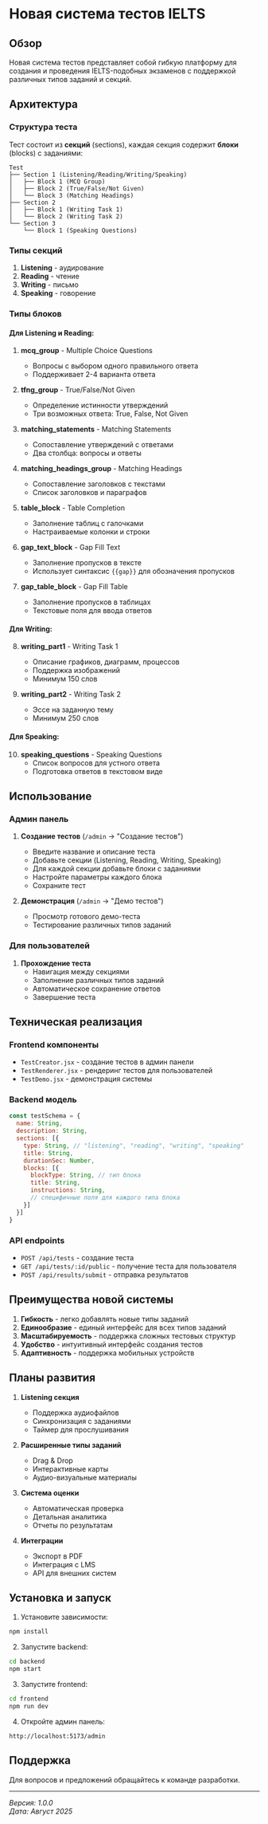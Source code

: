 # Новая система тестов IELTS

## Обзор

Новая система тестов представляет собой гибкую платформу для создания и проведения IELTS-подобных экзаменов с поддержкой различных типов заданий и секций.

## Архитектура

### Структура теста

Тест состоит из **секций** (sections), каждая секция содержит **блоки** (blocks) с заданиями:

```
Test
├── Section 1 (Listening/Reading/Writing/Speaking)
│   ├── Block 1 (MCQ Group)
│   ├── Block 2 (True/False/Not Given)
│   └── Block 3 (Matching Headings)
├── Section 2
│   ├── Block 1 (Writing Task 1)
│   └── Block 2 (Writing Task 2)
└── Section 3
    └── Block 1 (Speaking Questions)
```

### Типы секций

1. **Listening** - аудирование
2. **Reading** - чтение
3. **Writing** - письмо
4. **Speaking** - говорение

### Типы блоков

#### Для Listening и Reading:

1. **mcq_group** - Multiple Choice Questions
   - Вопросы с выбором одного правильного ответа
   - Поддерживает 2-4 варианта ответа

2. **tfng_group** - True/False/Not Given
   - Определение истинности утверждений
   - Три возможных ответа: True, False, Not Given

3. **matching_statements** - Matching Statements
   - Сопоставление утверждений с ответами
   - Два столбца: вопросы и ответы

4. **matching_headings_group** - Matching Headings
   - Сопоставление заголовков с текстами
   - Список заголовков и параграфов

5. **table_block** - Table Completion
   - Заполнение таблиц с галочками
   - Настраиваемые колонки и строки

6. **gap_text_block** - Gap Fill Text
   - Заполнение пропусков в тексте
   - Использует синтаксис `{{gap}}` для обозначения пропусков

7. **gap_table_block** - Gap Fill Table
   - Заполнение пропусков в таблицах
   - Текстовые поля для ввода ответов

#### Для Writing:

8. **writing_part1** - Writing Task 1
   - Описание графиков, диаграмм, процессов
   - Поддержка изображений
   - Минимум 150 слов

9. **writing_part2** - Writing Task 2
   - Эссе на заданную тему
   - Минимум 250 слов

#### Для Speaking:

10. **speaking_questions** - Speaking Questions
    - Список вопросов для устного ответа
    - Подготовка ответов в текстовом виде

## Использование

### Админ панель

1. **Создание тестов** (`/admin` → "Создание тестов")
   - Введите название и описание теста
   - Добавьте секции (Listening, Reading, Writing, Speaking)
   - Для каждой секции добавьте блоки с заданиями
   - Настройте параметры каждого блока
   - Сохраните тест

2. **Демонстрация** (`/admin` → "Демо тестов")
   - Просмотр готового демо-теста
   - Тестирование различных типов заданий

### Для пользователей

1. **Прохождение теста**
   - Навигация между секциями
   - Заполнение различных типов заданий
   - Автоматическое сохранение ответов
   - Завершение теста

## Техническая реализация

### Frontend компоненты

- `TestCreator.jsx` - создание тестов в админ панели
- `TestRenderer.jsx` - рендеринг тестов для пользователей
- `TestDemo.jsx` - демонстрация системы

### Backend модель

```javascript
const testSchema = {
  name: String,
  description: String,
  sections: [{
    type: String, // "listening", "reading", "writing", "speaking"
    title: String,
    durationSec: Number,
    blocks: [{
      blockType: String, // тип блока
      title: String,
      instructions: String,
      // специфичные поля для каждого типа блока
    }]
  }]
}
```

### API endpoints

- `POST /api/tests` - создание теста
- `GET /api/tests/:id/public` - получение теста для пользователя
- `POST /api/results/submit` - отправка результатов

## Преимущества новой системы

1. **Гибкость** - легко добавлять новые типы заданий
2. **Единообразие** - единый интерфейс для всех типов заданий
3. **Масштабируемость** - поддержка сложных тестовых структур
4. **Удобство** - интуитивный интерфейс создания тестов
5. **Адаптивность** - поддержка мобильных устройств

## Планы развития

1. **Listening секция**
   - Поддержка аудиофайлов
   - Синхронизация с заданиями
   - Таймер для прослушивания

2. **Расширенные типы заданий**
   - Drag & Drop
   - Интерактивные карты
   - Аудио-визуальные материалы

3. **Система оценки**
   - Автоматическая проверка
   - Детальная аналитика
   - Отчеты по результатам

4. **Интеграции**
   - Экспорт в PDF
   - Интеграция с LMS
   - API для внешних систем

## Установка и запуск

1. Установите зависимости:
```bash
npm install
```

2. Запустите backend:
```bash
cd backend
npm start
```

3. Запустите frontend:
```bash
cd frontend
npm run dev
```

4. Откройте админ панель:
```
http://localhost:5173/admin
```

## Поддержка

Для вопросов и предложений обращайтесь к команде разработки.

---

*Версия: 1.0.0*  
*Дата: Август 2025*